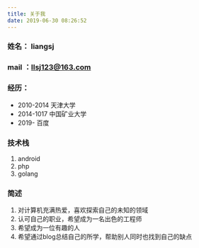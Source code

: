 ```yaml
---
title: 关于我
date: 2019-06-30 08:26:52
---
```

### 姓名： liangsj

### mail ：llsj123@163.com
### 经历：
- 2010-2014 天津大学
- 2014-1017 中国矿业大学
- 2019-      百度
### 技术栈
1. android
2. php
3. golang
### 简述
1. 对计算机充满热爱，喜欢探索自己的未知的领域
2. 认可自己的职业，希望成为一名出色的工程师
3. 希望成为一位有趣的人
4. 希望通过blog总结自己的所学，帮助别人同时也找到自己的缺点

